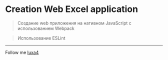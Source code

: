 # Creation Web Excel application

> Создание web приложения на нативном JavaScript с использованием Webpack

> Использование ESLint

---
Follow me [luxa4](https://github.com/luxa4)
